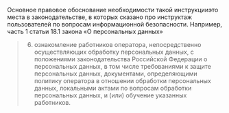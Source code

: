 Основное правовое обоснование необходимости такой инструкцииэто места в законодательстве, в которых сказано про инструктаж пользователей по вопросам информационной безопасности. Например, часть 1 статьи 18.1 закона «О персональных данных»

> 6) ознакомление работников оператора, непосредственно осуществляющих обработку персональных данных, с положениями законодательства Российской Федерации о персональных данных, в том числе требованиями к защите персональных данных, документами, определяющими политику оператора в отношении обработки персональных данных, локальными актами по вопросам обработки персональных данных, и (или) обучение указанных работников.
